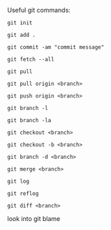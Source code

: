 Useful git commands:

`git init`

`git add .`

`git commit -am "commit message"`

`git fetch --all`

`git pull`

`git pull origin <branch>`

`git push origin <branch>`

`git branch -l`

`git branch -la`

`git checkout <branch>`

`git checkout -b <branch>`

`git branch -d <branch>`

`git merge <branch>`

`git log`

`git reflog`

`git diff <branch>`

look into git blame
